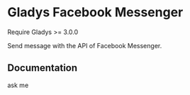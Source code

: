 # Gladys Facebook Messenger
Require Gladys >= 3.0.0


Send message with the API of Facebook Messenger.

## Documentation

ask me